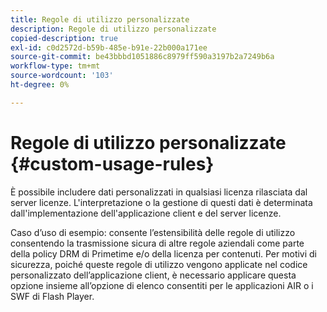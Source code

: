 ```yaml
---
title: Regole di utilizzo personalizzate
description: Regole di utilizzo personalizzate
copied-description: true
exl-id: c0d2572d-b59b-485e-b91e-22b000a171ee
source-git-commit: be43bbbd1051886c8979ff590a3197b2a7249b6a
workflow-type: tm+mt
source-wordcount: '103'
ht-degree: 0%

---
```


# Regole di utilizzo personalizzate {#custom-usage-rules}

È possibile includere dati personalizzati in qualsiasi licenza rilasciata dal server licenze. L&#39;interpretazione o la gestione di questi dati è determinata dall&#39;implementazione dell&#39;applicazione client e del server licenze.

Caso d’uso di esempio: consente l’estensibilità delle regole di utilizzo consentendo la trasmissione sicura di altre regole aziendali come parte della policy DRM di Primetime e/o della licenza per contenuti. Per motivi di sicurezza, poiché queste regole di utilizzo vengono applicate nel codice personalizzato dell’applicazione client, è necessario applicare questa opzione insieme all’opzione di elenco consentiti per le applicazioni AIR o i SWF di Flash Player.
